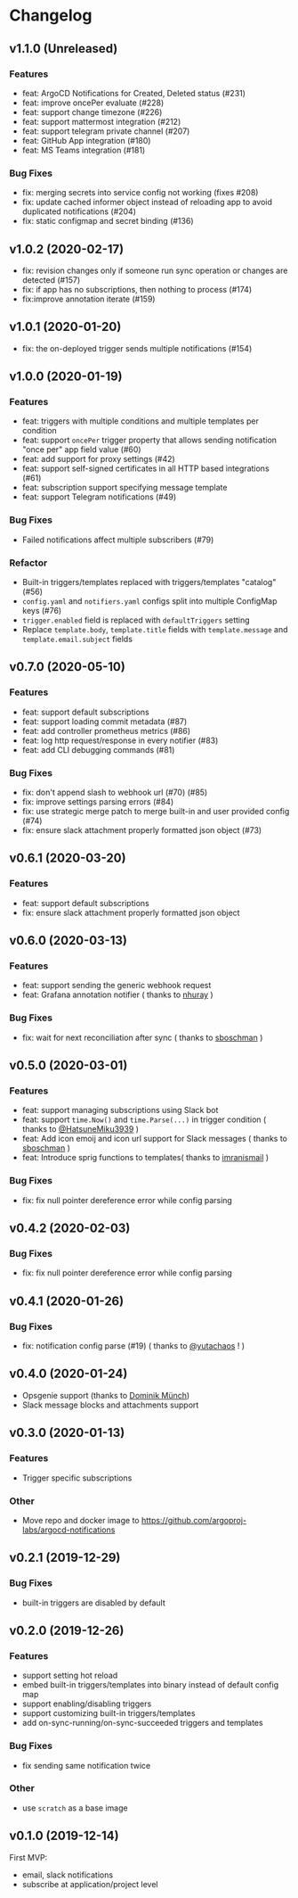# Changelog

## v1.1.0 (Unreleased)

### Features

* feat: ArgoCD Notifications for Created, Deleted status (#231)
* feat: improve oncePer evaluate (#228)
* feat: support change timezone (#226)
* feat: support mattermost integration (#212)
* feat: support telegram private channel (#207)
* feat: GitHub App integration (#180)
* feat: MS Teams integration (#181)

### Bug Fixes

* fix: merging secrets into service config not working (fixes #208)
* fix: update cached informer object instead of reloading app to avoid duplicated notifications (#204)
* fix: static configmap and secret binding (#136)

## v1.0.2 (2020-02-17)

* fix: revision changes only if someone run sync operation or changes are detected (#157)
* fix: if app has no subscriptions, then nothing to process (#174)
* fix:improve annotation iterate (#159)

## v1.0.1 (2020-01-20)

* fix: the on-deployed trigger sends multiple notifications (#154)

## v1.0.0 (2020-01-19)

### Features

* feat: triggers with multiple conditions and multiple templates per condition
* feat: support `oncePer` trigger property that allows sending notification "once per" app field value (#60)
* feat: add support for proxy settings (#42)
* feat: support self-signed certificates in all HTTP based integrations (#61)
* feat: subscription support specifying message template
* feat: support Telegram notifications (#49)

### Bug Fixes

* Failed notifications affect multiple subscribers (#79)

### Refactor

* Built-in triggers/templates replaced with triggers/templates "catalog" (#56)
* `config.yaml` and `notifiers.yaml` configs split into multiple ConfigMap keys (#76)
* `trigger.enabled` field is replaced with `defaultTriggers` setting
* Replace `template.body`, `template.title` fields with `template.message` and `template.email.subject` fields

## v0.7.0 (2020-05-10)

### Features

* feat: support default subscriptions
* feat: support loading commit metadata (#87)
* feat: add controller prometheus metrics (#86)
* feat: log http request/response in every notifier (#83)
* feat: add CLI debugging commands (#81)

### Bug Fixes

* fix: don't append slash to webhook url (#70) (#85)
* fix: improve settings parsing errors (#84)
* fix: use strategic merge patch to merge built-in and user provided config (#74)
* fix: ensure slack attachment properly formatted json object (#73)

## v0.6.1 (2020-03-20)

### Features

* feat: support default subscriptions
* fix: ensure slack attachment properly formatted json object

## v0.6.0 (2020-03-13)

### Features

* feat: support sending the generic webhook request
* feat: Grafana annotation notifier ( thanks to [nhuray](https://github.com/nhuray) )

###  Bug Fixes

* fix: wait for next reconciliation after sync ( thanks to [sboschman](https://github.com/sboschman) )

## v0.5.0 (2020-03-01)

### Features
* feat: support managing subscriptions using Slack bot
* feat: support `time.Now()` and `time.Parse(...)` in trigger condition ( thanks to [@HatsuneMiku3939](https://github.com/HatsuneMiku3939) )
* feat: Add icon emoij and icon url support for Slack messages ( thanks to [sboschman](https://github.com/sboschman) )
* feat: Introduce sprig functions to templates( thanks to [imranismail](https://github.com/imranismail) )

###  Bug Fixes
* fix: fix null pointer dereference error while config parsing

## v0.4.2 (2020-02-03)

###  Bug Fixes
* fix: fix null pointer dereference error while config parsing

## v0.4.1 (2020-01-26)

###  Bug Fixes
* fix: notification config parse (#19) ( thanks to [@yutachaos](https://github.com/yutachaos) ! )

## v0.4.0 (2020-01-24)

* Opsgenie support (thanks to [Dominik Münch](https://github.com/muenchdo))
* Slack message blocks and attachments support

## v0.3.0 (2020-01-13)

### Features
* Trigger specific subscriptions

### Other
* Move repo and docker image to https://github.com/argoproj-labs/argocd-notifications

## v0.2.1 (2019-12-29)

### Bug Fixes
* built-in triggers are disabled by default

## v0.2.0 (2019-12-26)

### Features
* support setting hot reload
* embed built-in triggers/templates into binary instead of default config map
* support enabling/disabling triggers
* support customizing built-in triggers/templates
* add on-sync-running/on-sync-succeeded triggers and templates

### Bug Fixes
* fix sending same notification twice

### Other
* use `scratch` as a base image 

## v0.1.0 (2019-12-14)

First MVP:
- email, slack notifications
- subscribe at application/project level
